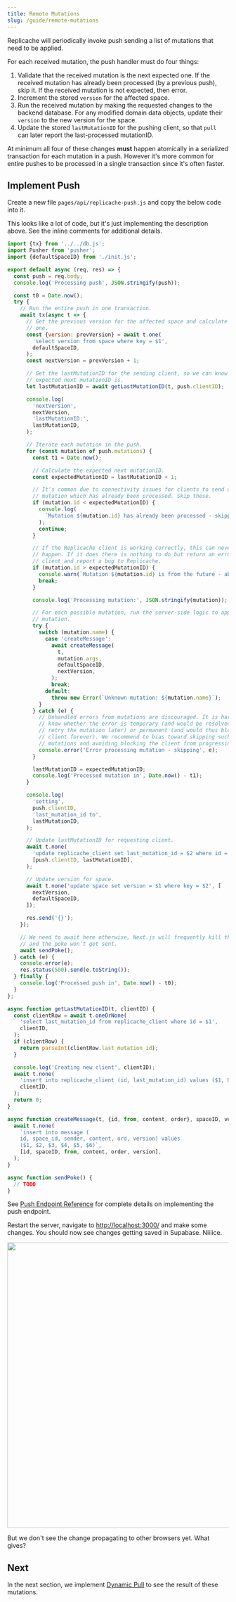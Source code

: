 ```yaml
---
title: Remote Mutations
slug: /guide/remote-mutations
---
```


Replicache will periodically invoke push sending a list of mutations that need to be applied.

For each received mutation, the push handler must do four things:

1. Validate that the received mutation is the next expected one. If the received mutation has already been processed (by a previous push), skip it. If the received mutation is not expected, then error.
2. Increment the stored `version` for the affected space.
3. Run the received mutation by making the requested changes to the backend database. For any modified domain data objects, update their `version` to the new version for the space.
4. Update the stored `lastMutationID` for the pushing client, so that `pull` can later report the last-processed mutationID.

At minimum all four of these changes **must** happen atomically in a serialized transaction for each mutation in a push. However it's more common for entire pushes to be processed in a single transaction since it's often faster.

## Implement Push

Create a new file `pages/api/replicache-push.js` and copy the below code into it.

This looks like a lot of code, but it's just implementing the description above. See the inline comments for additional details.

```js
import {tx} from '../../db.js';
import Pusher from 'pusher';
import {defaultSpaceID} from './init.js';

export default async (req, res) => {
  const push = req.body;
  console.log('Processing push', JSON.stringify(push));

  const t0 = Date.now();
  try {
    // Run the entire push in one transaction.
    await tx(async t => {
      // Get the previous version for the affected space and calculate the next
      // one.
      const {version: prevVersion} = await t.one(
        'select version from space where key = $1',
        defaultSpaceID,
      );
      const nextVersion = prevVersion + 1;

      // Get the lastMutationID for the sending client, so we can know what the
      // expected next mutationID is.
      let lastMutationID = await getLastMutationID(t, push.clientID);

      console.log(
        'nextVersion',
        nextVersion,
        'lastMutationID:',
        lastMutationID,
      );

      // Iterate each mutation in the push.
      for (const mutation of push.mutations) {
        const t1 = Date.now();

        // Calculate the expected next mutationID.
        const expectedMutationID = lastMutationID + 1;

        // It's common due to connectivity issues for clients to send a
        // mutation which has already been processed. Skip these.
        if (mutation.id < expectedMutationID) {
          console.log(
            `Mutation ${mutation.id} has already been processed - skipping`,
          );
          continue;
        }

        // If the Replicache client is working correctly, this can never
        // happen. If it does there is nothing to do but return an error to
        // client and report a bug to Replicache.
        if (mutation.id > expectedMutationID) {
          console.warn(`Mutation ${mutation.id} is from the future - aborting`);
          break;
        }

        console.log('Processing mutation:', JSON.stringify(mutation));

        // For each possible mutation, run the server-side logic to apply the
        // mutation.
        try {
          switch (mutation.name) {
            case 'createMessage':
              await createMessage(
                t,
                mutation.args,
                defaultSpaceID,
                nextVersion,
              );
              break;
            default:
              throw new Error(`Unknown mutation: ${mutation.name}`);
          }
        } catch (e) {
          // Unhandled errors from mutations are discouraged. It is hard to
          // know whether the error is temporary (and would be resolved if we
          // retry the mutation later) or permanent (and would thus block that
          // client forever). We recommend to bias toward skipping such
          // mutations and avoiding blocking the client from progressing.
          console.error('Error processing mutation - skipping', e);
        }

        lastMutationID = expectedMutationID;
        console.log('Processed mutation in', Date.now() - t1);
      }

      console.log(
        'setting',
        push.clientID,
        'last_mutation_id to',
        lastMutationID,
      );

      // Update lastMutationID for requesting client.
      await t.none(
        'update replicache_client set last_mutation_id = $2 where id = $1',
        [push.clientID, lastMutationID],
      );

      // Update version for space.
      await t.none('update space set version = $1 where key = $2', [
        nextVersion,
        defaultSpaceID,
      ]);

      res.send('{}');
    });

    // We need to await here otherwise, Next.js will frequently kill the request
    // and the poke won't get sent.
    await sendPoke();
  } catch (e) {
    console.error(e);
    res.status(500).send(e.toString());
  } finally {
    console.log('Processed push in', Date.now() - t0);
  }
};

async function getLastMutationID(t, clientID) {
  const clientRow = await t.oneOrNone(
    'select last_mutation_id from replicache_client where id = $1',
    clientID,
  );
  if (clientRow) {
    return parseInt(clientRow.last_mutation_id);
  }

  console.log('Creating new client', clientID);
  await t.none(
    'insert into replicache_client (id, last_mutation_id) values ($1, 0)',
    clientID,
  );
  return 0;
}

async function createMessage(t, {id, from, content, order}, spaceID, version) {
  await t.none(
    `insert into message (
    id, space_id, sender, content, ord, version) values
    ($1, $2, $3, $4, $5, $6)`,
    [id, spaceID, from, content, order, version],
  );
}

async function sendPoke() {
  // TODO
}
```

See [Push Endpoint Reference](../server-push) for complete details on implementing the push endpoint.

Restart the server, navigate to [http://localhost:3000/](http://localhost:3000/) and make some changes. You should now see changes getting saved in Supabase. Niiiice.

<p class="text--center">
  <img src="/img/setup/remote-mutation.webp" width="650"/>
</p>

But we don't see the change propagating to other browsers yet. What gives?

## Next

In the next section, we implement [Dynamic Pull](./guide-dynamic-pull.md) to see the result of these mutations.
